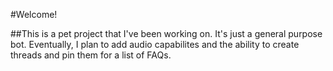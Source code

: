#Welcome!

##This is a pet project that I've been working on. It's just a general purpose bot. Eventually, I plan to add audio capabilites and the ability to create threads and pin them for a list of FAQs.
